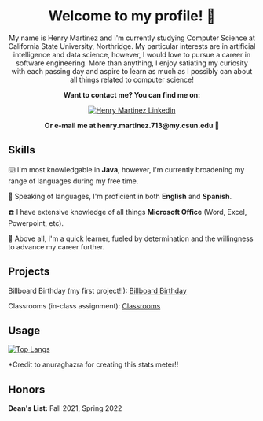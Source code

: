 
<h1 align="center">
  Welcome to my profile! 👋
</h1>

<p align="center">
  My name is Henry Martinez and I'm currently studying Computer Science at California State University, Northridge. My particular interests are in artificial intelligence and data science, however, I would love to pursue a career in software engineering. More than anything, I enjoy satiating my curiosity with each passing day and aspire to learn as much as I possibly can about all things related to computer science!
</P>

<p align="center">
  <strong>Want to contact me? You can find me on:</strong>
</p>

<div align="center">
  <a href="https://www.linkedin.com/in/hnrymrtnz/" align="center">
      <img alt="Henry Martinez Linkedin" src="https://img.shields.io/badge/LinkedIn-0077B5?style=for-the-badge&logo=linkedin&logoColor=white">
  </a>
</div>
  
</p>
<p align="center">
  <strong>Or e-mail me at henry.martinez.713@my.csun.edu 📧</strong>
</p>

<h2>
  Skills
</h2>

<p>
  ⌨️ I'm most knowledgable in <strong>Java</strong>, however, I'm currently broadening my range of languages during my free time.
</p>

<p>
  📘 Speaking of languages, I'm proficient in both <strong>English</strong> and <strong>Spanish</strong>.
</p>

<p>
  ☎️ I have extensive knowledge of all things <strong>Microsoft Office</Strong> (Word, Excel, Powerpoint, etc).
</p>

<p>
  🌟 Above all, I'm a quick learner, fueled by determination and the willingness to advance my career further.
</p>

<h2>
  Projects
</h2>

<p>
  Billboard Birthday (my first project!!): <a href="https://github.com/hnrymrtnz/billboardbirthday">Billboard Birthday</a>
</p>

<p>
  Classrooms (in-class assignment): <a href="https://github.com/hnrymrtnz/classrooms">Classrooms</a>
</p>

<h2>
  Usage
</h2>

[![Top Langs](https://github-readme-stats.vercel.app/api/top-langs/?username=hnrymrtnz&layout=compact&theme=dracula)](https://github.com/hnrymrtnz/github-readme-stats)
<p>*Credit to anuraghazra for creating this stats meter!!</p>

<h2>
  Honors
</h2>

<p>
  <strong>Dean's List:</strong> Fall 2021, Spring 2022
</p>

  
